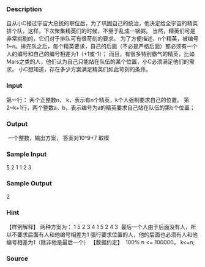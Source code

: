 
### Description
自从小C接过宇宙大总统的职位后，为了巩固自己的统治，他决定给全宇宙的精英排个队，这样，下次聚集精英们的时候，不至于乱成一锅粥。
当然，精英们可是非常挑剔的，它们对于排队可有很苛刻的要求。
为了方便描述，n个精英，被编号1~n。排完队之后，每个精英要求，自己的后面（不必是严格后面）都必须有一个人的编号和自己的编号相差为1（+1或-1）；
而且，有很多特别霸气的精英，比如Mars之类的人，他们认为自己只能站在队伍的某个位置，小C必须满足他们的需求。
小C想知道，存在多少方案满足精英们如此苛刻的条件。

### Input
第一行： 两个正整数n， k，表示有n个精英，k个人强制要求自己的位置。
第2~k+1行，两个整数a，b，表示编号为a的精英要求自己站在队伍的第b个位置；

### Output
 一个整数，输出方案， 答案对10^9+7 取模

### Sample Input
5 2
1 1
2 3
### Sample Output
2


### Hint
【样例解释】
两种方案为：
1 5 2 3 4
1 5 2 4 3 
最后一个人由于后面没有人，所以不要求后面有人和他编号相差为1
强行要求位置的人，他的后面也必须有人和他编号相差为1（除非他是最后一个）
【数据约定】
 100% n <= 100000， k<=n;

### Source
